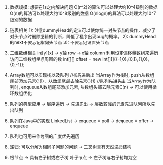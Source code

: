 1. 数据规模: 想要在1s之内解决问题
O(n^2)的算法可以处理大约10^4级别的数据
O(n)的算法可以处理大约10^8级别的数据
O(nlogn)的算法可以处理大约10^7级别的数据

2. 链表相关
1): 注意dummyHead的定义可以使你统一对头节点的操作，减少了
对头节点时删除逻辑的判断，降低了程序出现bug的概率。
2): dummyHead的next不要忘记指向头节点
3): 不要忘记设置头节点

3. 二维数组相关
int[y][x] -> y轴 row -> x轴 column
利用设定偏移量数组来遍历访问二维数组坐标周围的数
int[][] offset = new int[][]{{-1,0},{0,1},{1,0},{0,-1}}; 

4. Array数组可以实现栈以及队列
//栈先进后出
当Array作为栈时, push从数组尾部添加元素O(1)，从数组尾部去除元素O(1)
//队列先进先出
当Array作为队列时, enqueue从数组尾部添加元素, 从数组头部去除元素O(n) -> 可以使用循环数组优化

5. 队列的典型应用 -> 层序遍历 -> 先进先出 -> 层数较浅的元素先进队列所以先出队列

6. 队列在Java中的实现 LinkedList -> enqueue = poll -> dequeue = offer -> enqueue 

7. 队列也可用来作为图的广度优先遍历

8. 递归: 可以分解为相同子问题的问题 -> 二叉树具有天然递归结构

9. 根节点 -> 具有左子树或右子树 叶子节点 -> 左子树与右子树均为空